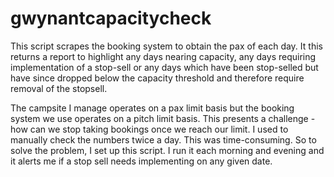 # gwynantcapacitycheck
This script scrapes the booking system to obtain the pax of each day.  It this returns a report to highlight any days nearing capacity, any days requiring implementation of a 
stop-sell or any days which have been stop-selled but have since dropped below the capacity threshold and therefore require removal of the stopsell.  

The campsite I manage operates on a pax limit basis but the booking system we use operates on a pitch limit basis.  This presents a challenge - how can we stop taking 
bookings once we reach our limit.  I used to manually check the numbers twice a day.  This was time-consuming.  So to solve the problem, I set up this script.  I run it 
each morning and evening and it alerts me if a stop sell needs implementing on any given date.  
